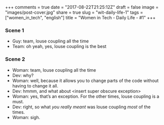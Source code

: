 +++
comments = true
date = "2017-08-22T21:25:12Z"
draft = false
image = "images/post-cover.jpg"
share = true
slug = "wit-daily-life-1"
tags = ["women_in_tech", "english"]
title = "Women in Tech - Daily Life - #1"
+++
<br>

### Scene 1

- Guy: team, louse coupling all the time
- Team: oh yeah, yes, louse coupling is the best

### Scene 2
- Woman: team, louse coupling all the time
- Dev: why?
- Woman: well, because it allows you to change parts of the code without having to change it all.
- Dev: hmmm, and what about \<insert super obscure exception\>
- Woman: yes, that’s an exception. For the other times, louse coupling is a must.
- Dev: right, so what _you really meant_ was louse coupling *most* of the times.
- Woman: sigh.
